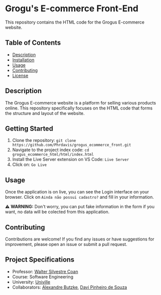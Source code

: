# Grogu's E-commerce Front-End

This repository contains the HTML code for the Grogus E-commerce website.

## Table of Contents

- [Description](#description)
- [Installation](#installation)
- [Usage](#usage)
- [Contributing](#contributing)
- [License](#license)

## Description

The Grogus E-commerce website is a platform for selling various products online. This repository specifically focuses on the HTML code that forms the structure and layout of the website.

## Getting Started  

1. Clone the repository: `git clone https://github.com/Phrdavis/grogus_ecommerce_front.git`
2. Navigate to the project index code: `cd grogus_ecommerce_html/html/index.html`
3. Install the Live Server extension on VS Code: `Live Server`
4. Click on: `Go Live`

## Usage

Once the application is on live, you can see the Login interface on your browser. Click on `Ainda não possui cadastro?` and fill in your information. 

:warning: **WARNING:**
Don't worry, you can put fake information in the form if you want, no data will be colected from this application.

## Contributing

Contributions are welcome! If you find any issues or have suggestions for improvement, please open an issue or submit a pull request.

## Project Specifications


- Professor: [Walter Silvestre Coan](https://github.com/waltercoan)
- Course: Software Engineering
- University: [Univille](https://www.univille.edu.br/)
- Collaborators: [Alexandre Butzke](https://github.com/AlexandreButzkeDev), [Davi Pinheiro de Souza](https://github.com/Phrdavis)